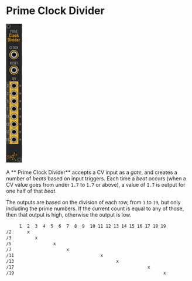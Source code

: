 # Prime Clock Divider

![Prime Clock Divider](images/prime.png)

A ** Prime Clock Divider** accepts a CV input as a _gate_, and creates a number of
_beats_ based on input triggers.  Each time a _beat_ occurs (when a CV value
goes from under `1.7` to `1.7` or above), a value of `1.7` is output for one
half of that _beat_.

The outputs are based on the division of each row, from `1` to `19`, but only
including the prime numbers.  If the current count is equal to any of those,
then that output is high, otherwise the output is low.

```
     1  2  3  4  5  6  7  8  9  10 11 12 13 14 15 16 17 18 19
/2      x
/3         x
/5                x
/7                     x
/11                                 x
/13                                       x
/17                                                   x
/19                                                         x
```
